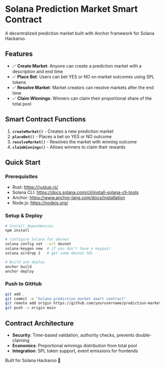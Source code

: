 # Solana Prediction Market Smart Contract

A decentralized prediction market built with Anchor framework for Solana Hackaroo.

## Features

- ✅ **Create Market**: Anyone can create a prediction market with a description and end time
- ✅ **Place Bet**: Users can bet YES or NO on market outcomes using SPL tokens
- ✅ **Resolve Market**: Market creators can resolve markets after the end time
- ✅ **Claim Winnings**: Winners can claim their proportional share of the total pool

## Smart Contract Functions

1. **`createMarket()`** - Creates a new prediction market
2. **`placeBet()`** - Places a bet on YES or NO outcome  
3. **`resolveMarket()`** - Resolves the market with winning outcome
4. **`claimWinnings()`** - Allows winners to claim their rewards

## Quick Start

### Prerequisites
- Rust: https://rustup.rs/
- Solana CLI: https://docs.solana.com/cli/install-solana-cli-tools
- Anchor: https://www.anchor-lang.com/docs/installation
- Node.js: https://nodejs.org/

### Setup & Deploy

```bash
# Install dependencies
npm install

# Configure Solana for devnet
solana config set --url devnet
solana-keygen new  # if you don't have a keypair
solana airdrop 2   # get some devnet SOL

# Build and deploy
anchor build
anchor deploy
```

### Push to GitHub

```bash
git add .
git commit -m "Solana prediction market smart contract"
git remote add origin https://github.com/yourusername/prediction-market.git
git push -u origin main
```

## Contract Architecture

- **Security**: Time-based validation, authority checks, prevents double-claiming
- **Economics**: Proportional winnings distribution from total pool
- **Integration**: SPL token support, event emissions for frontends

Built for Solana Hackaroo 🚀

